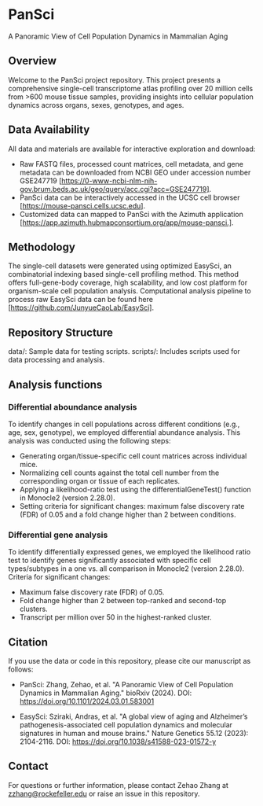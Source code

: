 # PanSci
A Panoramic View of Cell Population Dynamics in Mammalian Aging

## Overview
Welcome to the PanSci project repository. This project presents a comprehensive single-cell transcriptome atlas profiling over 20 million cells from >600 mouse tissue samples, providing insights into cellular population dynamics across organs, sexes, genotypes, and ages.

## Data Availability
All data and materials are available for interactive exploration and download:

- Raw FASTQ files, processed count matrices, cell metadata, and gene metadata can be downloaded from NCBI GEO under accession number GSE247719 [https://0-www-ncbi-nlm-nih-gov.brum.beds.ac.uk/geo/query/acc.cgi?acc=GSE247719].
- PanSci data can be interactively accessed in the UCSC cell browser [https://mouse-pansci.cells.ucsc.edu].
- Customized data can mapped to PanSci with the Azimuth application [https://app.azimuth.hubmapconsortium.org/app/mouse-pansci.].

## Methodology
The single-cell datasets were generated using optimized EasySci, an combinatorial indexing based single-cell profiling method. This method offers full-gene-body coverage, high scalability, and low cost platform for organism-scale cell population analysis. Computational analysis pipeline to process raw EasySci data can be found here [https://github.com/JunyueCaoLab/EasySci].

## Repository Structure
data/: Sample data for testing scripts.
scripts/: Includes scripts used for data processing and analysis.

## Analysis functions

### Differential aboundance analysis
To identify changes in cell populations across different conditions (e.g., age, sex, genotype), we employed differential abundance analysis. This analysis was conducted using the following steps:
- Generating organ/tissue-specific cell count matrices across individual mice.
- Normalizing cell counts against the total cell number from the corresponding organ or tissue of each replicates.
- Applying a likelihood-ratio test using the differentialGeneTest() function in Monocle2 (version 2.28.0).
- Setting criteria for significant changes: maximum false discovery rate (FDR) of 0.05 and a fold change higher than 2 between conditions.

### Differential gene analysis
To identify differentially expressed genes, we employed the likelihood ratio test to identify genes significantly associated with specific cell types/subtypes in a one vs. all comparison in Monocle2 (version 2.28.0). Criteria for significant changes:
- Maximum false discovery rate (FDR) of 0.05.
- Fold change higher than 2 between top-ranked and second-top clusters.
- Transcript per million over 50 in the highest-ranked cluster.

## Citation
If you use the data or code in this repository, please cite our manuscript as follows:

- PanSci: Zhang, Zehao, et al. "A Panoramic View of Cell Population Dynamics in Mammalian Aging." bioRxiv (2024). DOI: https://doi.org/10.1101/2024.03.01.583001

- EasySci: Sziraki, Andras, et al. "A global view of aging and Alzheimer’s pathogenesis-associated cell population dynamics and molecular signatures in human and mouse brains." Nature Genetics 55.12 (2023): 2104-2116. DOI: https://doi.org/10.1038/s41588-023-01572-y

## Contact
For questions or further information, please contact Zehao Zhang at zzhang@rockefeller.edu or raise an issue in this repository.